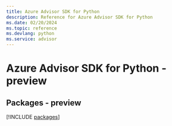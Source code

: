 ```yaml
---
title: Azure Advisor SDK for Python
description: Reference for Azure Advisor SDK for Python
ms.date: 02/20/2024
ms.topic: reference
ms.devlang: python
ms.service: advisor
---
```

# Azure Advisor SDK for Python - preview
## Packages - preview
[!INCLUDE [packages](advisor-index.md)]